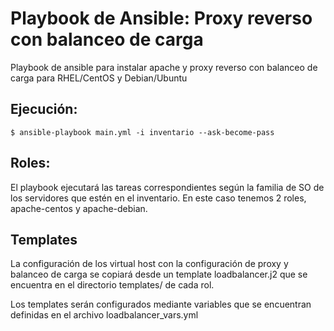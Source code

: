 # Playbook de Ansible: Proxy reverso con balanceo de carga

Playbook de ansible para instalar apache y proxy reverso con balanceo de carga para RHEL/CentOS y Debian/Ubuntu

## Ejecución:


`$ ansible-playbook main.yml -i inventario --ask-become-pass`

## Roles:

El playbook ejecutará las tareas correspondientes según la familia de SO de los servidores que estén en el inventario.
En este caso tenemos 2 roles, apache-centos y apache-debian.

## Templates

La configuración de los virtual host con la configuración de proxy y balanceo de carga se copiará desde un template loadbalancer.j2
que se encuentra en el directorio templates/ de cada rol.

Los templates serán configurados mediante variables que se encuentran definidas en el archivo loadbalancer_vars.yml 
